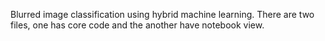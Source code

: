 Blurred  image classification using hybrid machine learning.
There are two files, one has core code and the another have notebook view.
